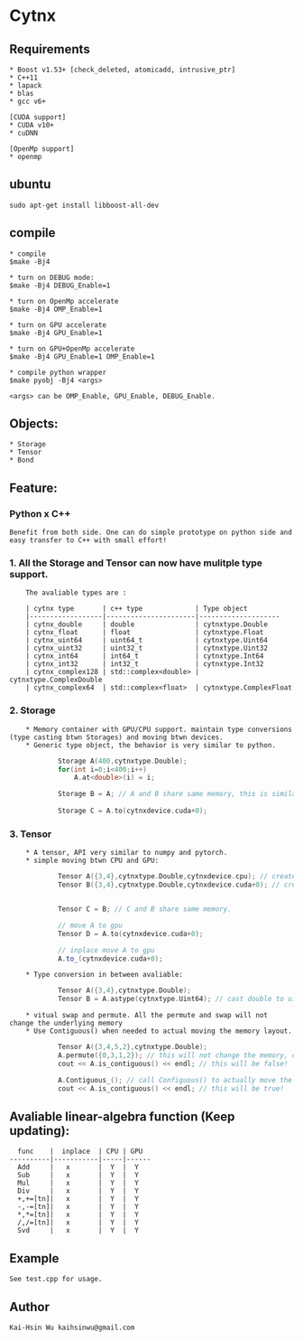 # Cytnx

## Requirements
    * Boost v1.53+ [check_deleted, atomicadd, intrusive_ptr]
    * C++11
    * lapack 
    * blas 
    * gcc v6+

    [CUDA support]
    * CUDA v10+
    * cuDNN

    [OpenMp support]
    * openmp

## ubuntu
    sudo apt-get install libboost-all-dev


## compile
    * compile
    $make -Bj4

    * turn on DEBUG mode:
    $make -Bj4 DEBUG_Enable=1

    * turn on OpenMp accelerate
    $make -Bj4 OMP_Enable=1 

    * turn on GPU accelerate
    $make -Bj4 GPU_Enable=1

    * turn on GPU+OpenMp accelerate
    $make -Bj4 GPU_Enable=1 OMP_Enable=1

    * compile python wrapper
    $make pyobj -Bj4 <args>

    <args> can be OMP_Enable, GPU_Enable, DEBUG_Enable.
   

## Objects:
    * Storage
    * Tensor
    * Bond

## Feature:

### Python x C++
    Benefit from both side. One can do simple prototype on python side and easy transfer to C++ with small effort!

### 1. All the Storage and Tensor can now have mulitple type support. 
        The avaliable types are :

        | cytnx type       | c++ type             | Type object
        |------------------|----------------------|--------------------
        | cytnx_double     | double               | cytnxtype.Double
        | cytnx_float      | float                | cytnxtype.Float
        | cytnx_uint64     | uint64_t             | cytnxtype.Uint64
        | cytnx_uint32     | uint32_t             | cytnxtype.Uint32
        | cytnx_int64      | int64_t              | cytnxtype.Int64
        | cytnx_int32      | int32_t              | cytnxtype.Int32
        | cytnx_complex128 | std::complex<double> | cytnxtype.ComplexDouble
        | cytnx_complex64  | std::complex<float>  | cytnxtype.ComplexFloat


### 2. Storage
        * Memory container with GPU/CPU support. maintain type conversions (type casting btwn Storages) and moving btwn devices.
        * Generic type object, the behavior is very similar to python.

```c++
            Storage A(400,cytnxtype.Double);
            for(int i=0;i<400;i++)
                A.at<double>(i) = i;

            Storage B = A; // A and B share same memory, this is similar as python 
            
            Storage C = A.to(cytnxdevice.cuda+0); 
```


### 3. Tensor
        * A tensor, API very similar to numpy and pytorch.
        * simple moving btwn CPU and GPU:

```c++
            Tensor A({3,4},cytnxtype.Double,cytnxdevice.cpu); // create tensor on CPU (default)
            Tensor B({3,4},cytnxtype.Double,cytnxdevice.cuda+0); // create tensor on GPU with gpu-id=0


            Tensor C = B; // C and B share same memory.

            // move A to gpu
            Tensor D = A.to(cytnxdevice.cuda+0);

            // inplace move A to gpu
            A.to_(cytnxdevice.cuda+0);
```
        * Type conversion in between avaliable:
```c++
            Tensor A({3,4},cytnxtype.Double);
            Tensor B = A.astype(cytnxtype.Uint64); // cast double to uint64_t
```

        * vitual swap and permute. All the permute and swap will not change the underlying memory
        * Use Contiguous() when needed to actual moving the memory layout.
```c++
            Tensor A({3,4,5,2},cytnxtype.Double);
            A.permute({0,3,1,2}); // this will not change the memory, only the shape info is changed.
            cout << A.is_contiguous() << endl; // this will be false!

            A.Contiguous_(); // call Configuous() to actually move the memory.
            cout << A.is_contiguous() << endl; // this will be true!
```

## Avaliable linear-algebra function (Keep updating):

      func    |  inplace  | CPU | GPU
    ----------|-----------|-----|------
      Add     |   x       |  Y  |  Y
      Sub     |   x       |  Y  |  Y
      Mul     |   x       |  Y  |  Y
      Div     |   x       |  Y  |  Y
      +,+=[tn]|   x       |  Y  |  Y
      -,-=[tn]|   x       |  Y  |  Y
      *,*=[tn]|   x       |  Y  |  Y
      /,/=[tn]|   x       |  Y  |  Y
      Svd     |   x       |  Y  |  Y
     
## Example
    
    See test.cpp for usage.

## Author

    Kai-Hsin Wu kaihsinwu@gmail.com 


